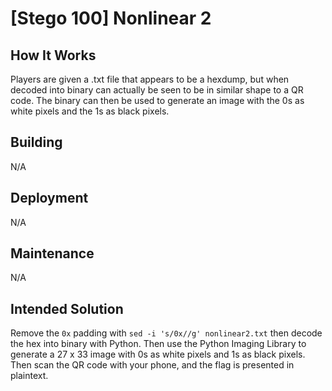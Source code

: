 # [Stego 100] Nonlinear 2

## How It Works

Players are given a .txt file that appears to be a hexdump, but when decoded into binary can actually be seen to be in similar shape to a QR code. The binary can then be used to generate an image with the 0s as white pixels and the 1s as black pixels.

## Building

N/A

## Deployment

N/A

## Maintenance

N/A

## Intended Solution

Remove the `0x` padding with `sed -i 's/0x//g' nonlinear2.txt` then decode the hex into binary with Python. Then use the Python Imaging Library to generate a 27 x 33 image with 0s as white pixels and 1s as black pixels. Then scan the QR code with your phone, and the flag is presented in plaintext.
